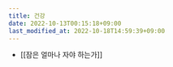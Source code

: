 ```yaml
---
title: 건강
date: 2022-10-13T00:15:18+09:00
last_modified_at: 2022-10-18T14:59:39+09:00
---
```


- [[잠은 얼마나 자야 하는가]]